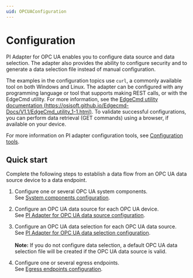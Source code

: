 ```yaml
---
uid: OPCUAConfiguration
---
```


# Configuration

PI Adapter for OPC UA enables you to configure data source and data selection. The adapter also provides the ability to configure security and to generate a data selection file instead of manual configuration.

The examples in the configuration topics use `curl`, a commonly available tool on both Windows and Linux. The adapter can be configured with any programming language or tool that supports making REST calls, or with the EdgeCmd utility. For more information, see the [EdgeCmd utility documentation (https://osisoft.github.io/Edgecmd-Docs/V1.1/EdgeCmd_utility_1-1.html)](https://osisoft.github.io/Edgecmd-Docs/V1.1/EdgeCmd_utility_1-1.html). To validate successful configurations, you can perform data retrieval (GET commands) using a browser, if available on your device.

For more information on PI adapter configuration tools, see [Configuration tools](xref:ConfigurationTools).

## Quick start

Complete the following steps to establish a data flow from an OPC UA data source device to a data endpoint.

1. Configure one or several OPC UA system components.<br>See [System components configuration](xref:SystemComponentsConfiguration#add-a-system-component).

2. Configure an OPC UA data source for each OPC UA device.<br>See [PI Adapter for OPC UA data source configuration](xref:PIAdapterForOPCUADataSourceConfiguration#configure-opc-ua-data-source).

3. Configure an OPC UA data selection for each OPC UA data source.<br>See [PI Adapter for OPC UA data selection configuration](xref:PIAdapterForOPCUADataSelectionConfiguration#configure-opc-ua-data-selection).<br><br>**Note:** If you do not configure data selection, a default OPC UA data selection file will be created if the OPC UA data source is valid.

4. Configure one or several egress endpoints.<br>See [Egress endpoints configuration](xref:EgressEndpointsConfiguration).
